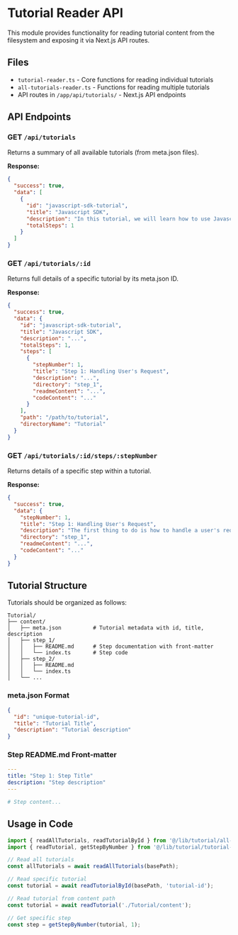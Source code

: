 # Tutorial Reader API

This module provides functionality for reading tutorial content from the filesystem and exposing it via Next.js API routes.

## Files

- `tutorial-reader.ts` - Core functions for reading individual tutorials
- `all-tutorials-reader.ts` - Functions for reading multiple tutorials
- API routes in `/app/api/tutorials/` - Next.js API endpoints

## API Endpoints

### GET `/api/tutorials`
Returns a summary of all available tutorials (from meta.json files).

**Response:**
```json
{
  "success": true,
  "data": [
    {
      "id": "javascript-sdk-tutorial",
      "title": "Javascript SDK",
      "description": "In this tutorial, we will learn how to use Javascript SDK API to build a customer service agent.",
      "totalSteps": 1
    }
  ]
}
```

### GET `/api/tutorials/:id`
Returns full details of a specific tutorial by its meta.json ID.

**Response:**
```json
{
  "success": true,
  "data": {
    "id": "javascript-sdk-tutorial",
    "title": "Javascript SDK",
    "description": "...",
    "totalSteps": 1,
    "steps": [
      {
        "stepNumber": 1,
        "title": "Step 1: Handling User's Request",
        "description": "...",
        "directory": "step_1",
        "readmeContent": "...",
        "codeContent": "..."
      }
    ],
    "path": "/path/to/tutorial",
    "directoryName": "Tutorial"
  }
}
```

### GET `/api/tutorials/:id/steps/:stepNumber`
Returns details of a specific step within a tutorial.

**Response:**
```json
{
  "success": true,
  "data": {
    "stepNumber": 1,
    "title": "Step 1: Handling User's Request",
    "description": "The first thing to do is how to handle a user's request",
    "directory": "step_1",
    "readmeContent": "...",
    "codeContent": "..."
  }
}
```

## Tutorial Structure

Tutorials should be organized as follows:

```
Tutorial/
├── content/
│   ├── meta.json          # Tutorial metadata with id, title, description
│   ├── step_1/
│   │   ├── README.md      # Step documentation with front-matter
│   │   └── index.ts       # Step code
│   ├── step_2/
│   │   ├── README.md
│   │   └── index.ts
│   └── ...
```

### meta.json Format
```json
{
  "id": "unique-tutorial-id",
  "title": "Tutorial Title",
  "description": "Tutorial description"
}
```

### Step README.md Front-matter
```yaml
---
title: "Step 1: Step Title"
description: "Step description"
---

# Step content...
```

## Usage in Code

```typescript
import { readAllTutorials, readTutorialById } from '@/lib/tutorial/all-tutorials-reader';
import { readTutorial, getStepByNumber } from '@/lib/tutorial/tutorial-reader';

// Read all tutorials
const allTutorials = await readAllTutorials(basePath);

// Read specific tutorial
const tutorial = await readTutorialById(basePath, 'tutorial-id');

// Read tutorial from content path
const tutorial = await readTutorial('./Tutorial/content');

// Get specific step
const step = getStepByNumber(tutorial, 1);
``` 